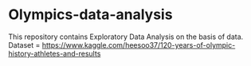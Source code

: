 # Olympics-data-analysis
This repository contains Exploratory Data Analysis on the basis of data.
Dataset = https://www.kaggle.com/heesoo37/120-years-of-olympic-history-athletes-and-results
